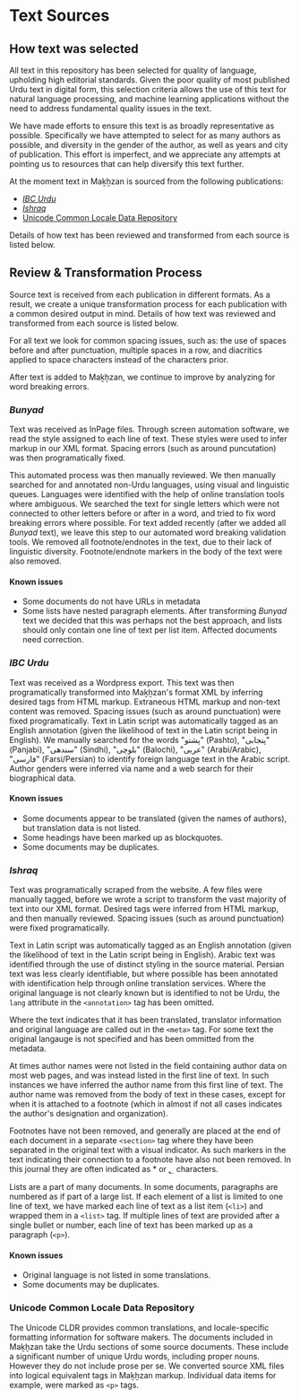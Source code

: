 # Text Sources

## How text was selected

All text in this repository has been selected for quality of language, upholding high editorial standards. Given the poor quality of most published Urdu text in digital form, this selection criteria allows the use of this text for natural language processing, and machine learning applications without the need to address fundamental quality issues in the text.

We have made efforts to ensure this text is as broadly representative as possible. Specifically we have attempted to select for as many authors as possible, and diversity in the gender of the author, as well as years and city of publication. This effort is imperfect, and we appreciate any attempts at pointing us to resources that can help diversify this text further.

At the moment text in Maḵẖzan is sourced from the following publications:
- [_IBC Urdu_](http://ibcurdu.com)
- [_Ishraq_](https://www.javedahmedghamidi.org/#!/ishraq)
- [Unicode Common Locale Data Repository](http://cldr.unicode.org)

Details of how text has been reviewed and transformed from each source is listed below.

## Review & Transformation Process

Source text is received from each publication in different formats. As a result, we create a unique transformation process for each publication with a common desired output in mind. Details of how text was reviewed and transformed from each source is listed below.

For all text we look for common spacing issues, such as: the use of spaces before and after punctuation, multiple spaces in a row, and diacritics applied to space characters instead of the characters prior.

After text is added to Maḵẖzan, we continue to improve by analyzing for word breaking errors.

### _Bunyad_

Text was received as InPage files. Through screen automation software, we read the style assigned to each line of text. These styles were used to infer markup in our XML format. Spacing errors (such as around puncutation) was then programatically fixed.

This automated process was then manually reviewed. We then manually searched for and annotated non-Urdu languages, using visual and linguistic queues. Languages were identified with the help of online translation tools where ambiguous. We searched the text for single letters which were not connected to other letters before or after in a word, and tried to fix word breaking errors where possible. For text added recently (after we added all _Bunyad_ text), we leave this step to our automated word breaking validation tools. We removed all footnote/endnotes in the text, due to their lack of linguistic diversity. Footnote/endnote markers in the body of the text were also removed. 

#### Known issues

- Some documents do not have URLs in metadata
- Some lists have nested paragraph elements. After transforming _Bunyad_ text we decided that this was perhaps not the best approach, and lists should only contain one line of text per list item. Affected documents need correction.

### _IBC Urdu_

Text was received as a Wordpress export. This text was then programatically transformed into Maḵẖzan's format XML by inferring desired tags from HTML markup. Extraneous HTML markup and non-text content was removed. Spacing issues (such as around punctuation) were fixed programatically. Text in Latin script was automatically tagged as an English annotation (given the likelihood of text in the Latin script being in English). We manually searched for the words "پشتو" (Pashto), "پنجابی" (Panjabi), "سندھی" (Sindhi), "بلوچی" (Balochi), "عربی" (Arabi/Arabic), "فارسی" (Farsi/Persian) to identify foreign language text in the Arabic script. Author genders were inferred via name and a web search for their biographical data.

#### Known issues

- Some documents appear to be translated (given the names of authors), but translation data is not listed.
- Some headings have been marked up as blockquotes.
- Some documents may be duplicates.

### _Ishraq_

Text was programatically scraped from the website. A few files were manually tagged, before we wrote a script to transform the vast majority of text into our XML format. Desired tags were inferred from HTML markup, and then manually reviewed. Spacing issues (such as around punctuation) were fixed programatically. 

Text in Latin script was automatically tagged as an English annotation (given the likelihood of text in the Latin script being in English). Arabic text was identified through the use of distinct styling in the source material. Persian text was less clearly identifiable, but where possible has been annotated with identification help through online translation services. Where the original language is not clearly known but is identified to not be Urdu, the `lang` attribute in the `<annotation>` tag has been omitted. 

Where the text indicates that it has been translated, translator information and original language are called out in the `<meta>` tag. For some text the original langauge is not specified and has been ommitted from the metadata. 

At times author names were not listed in the field containing author data on most web pages, and was instead listed in the first line of text. In such instances we have inferred the author name from this first line of text. The author name was removed from the body of text in these cases, except for when it is attached to a footnote (which in almost if not all cases indicates the author's designation and organization).

Footnotes have not been removed, and generally are placed at the end of each document in a separate `<section>` tag where they have been separated in the original text with a visual indicator. As such markers in the text indicating their connection to a footnote have also not been removed. In this journal they are often indicated as * or ؂ characters.

Lists are a part of many documents. In some documents, paragraphs are numbered as if part of a large list. If each element of a list is limited to one line of text, we have marked each line of text as a list item (`<li>`) and wrapped them in a `<list>` tag. If multiple lines of text are provided after a single bullet or number, each line of text has been marked up as a paragraph (`<p>`).

#### Known issues

- Original language is not listed in some translations.
- Some documents may be duplicates.

### Unicode Common Locale Data Repository

The Unicode CLDR provides common translations, and locale-specific formatting information for software makers. The documents included in Maḵẖzan take the Urdu sections of some source documents. These include a significant number of unique Urdu words, including proper nouns. However they do not include prose per se. We converted source XML files into logical equivalent tags in Maḵẖzan markup. Individual data items for example, were marked as `<p>` tags.
